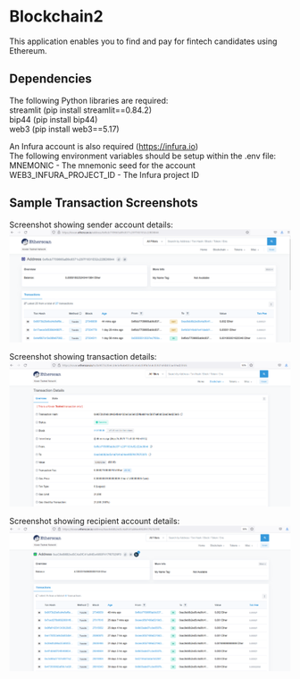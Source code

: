 # Blockchain2

This application enables you to find and pay for fintech candidates using Ethereum.

## Dependencies

The following Python libraries are required:  
streamlit (pip install streamlit==0.84.2)\
bip44 (pip install bip44)\
web3 (pip install web3==5.17)

An Infura account is also required (https://infura.io) \
The following environment variables should be setup within the .env file:\
MNEMONIC - The mnemonic seed for the account\
WEB3_INFURA_PROJECT_ID - The Infura project ID

## Sample Transaction Screenshots

Screenshot showing sender account details:
![](Images/SenderAccountBalHistory.png)

Screenshot showing transaction details:
![](Images/TransactionDetails.png)

Screenshot showing recipient account details:
![](Images/RecipientAccountBalHistory.png)
